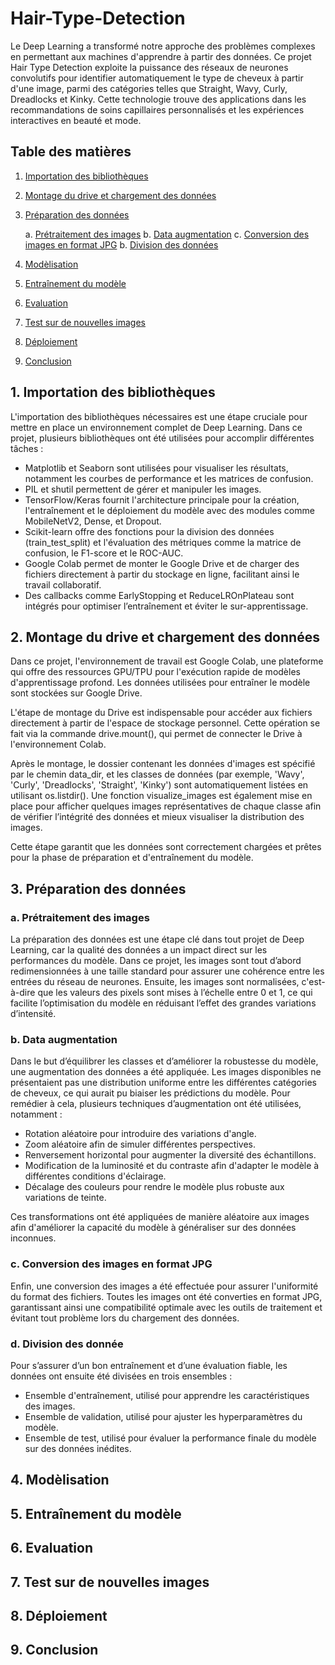 # Hair-Type-Detection

Le Deep Learning a transformé notre approche des problèmes complexes en permettant aux machines d'apprendre à partir des données. Ce projet Hair Type Detection exploite la puissance des réseaux de neurones convolutifs pour identifier automatiquement le type de cheveux à partir d'une image, parmi des catégories telles que Straight, Wavy, Curly, Dreadlocks et Kinky. Cette technologie trouve des applications dans les recommandations de soins capillaires personnalisés et les expériences interactives en beauté et mode.

## Table des matières

1. [Importation des bibliothèques](#importation-des-bibliothèques)
2. [Montage du drive et chargement des données](#montage-du-drive-et-chargement-des-données)
3. [Préparation des données](#préparation-des-données)

   a. [Prétraitement des images](#prétraitement-des-images)
   b. [Data augmentation](#data-augmentation)
   c. [Conversion des images en format JPG](#conversion-des-images-en-format-JPG)
   b. [Division des données](#division-des-données) 
   
5. [Modèlisation](#modèlisation)
6. [Entraînement du modèle](#entraînement-du-modèle)
7. [Evaluation](#evaluation)
8. [Test sur de nouvelles images](#test-sur-de-nouvelles-images)
9. [Déploiement](#déploiement)
10. [Conclusion](#conclusion)

## 1. Importation des bibliothèques

L'importation des bibliothèques nécessaires est une étape cruciale pour mettre en place un environnement complet de Deep Learning. Dans ce projet, plusieurs bibliothèques ont été utilisées pour accomplir différentes tâches :

- Matplotlib et Seaborn sont utilisées pour visualiser les résultats, notamment les courbes de performance et les matrices de confusion.
- PIL et shutil permettent de gérer et manipuler les images.
- TensorFlow/Keras fournit l'architecture principale pour la création, l'entraînement et le déploiement du modèle avec des modules comme MobileNetV2, Dense, et Dropout.
- Scikit-learn offre des fonctions pour la division des données (train_test_split) et l'évaluation des métriques comme la matrice de confusion, le F1-score et le ROC-AUC.
- Google Colab permet de monter le Google Drive et de charger des fichiers directement à partir du stockage en ligne, facilitant ainsi le travail collaboratif.
- Des callbacks comme EarlyStopping et ReduceLROnPlateau sont intégrés pour optimiser l’entraînement et éviter le sur-apprentissage.


## 2. Montage du drive et chargement des données

Dans ce projet, l'environnement de travail est Google Colab, une plateforme qui offre des ressources GPU/TPU pour l'exécution rapide de modèles d'apprentissage profond. Les données utilisées pour entraîner le modèle sont stockées sur Google Drive.

L'étape de montage du Drive est indispensable pour accéder aux fichiers directement à partir de l'espace de stockage personnel. Cette opération se fait via la commande drive.mount(), qui permet de connecter le Drive à l'environnement Colab.

Après le montage, le dossier contenant les données d'images est spécifié par le chemin data_dir, et les classes de données (par exemple, 'Wavy', 'Curly', 'Dreadlocks', 'Straight', 'Kinky') sont automatiquement listées en utilisant os.listdir(). Une fonction visualize_images est également mise en place pour afficher quelques images représentatives de chaque classe afin de vérifier l’intégrité des données et mieux visualiser la distribution des images.

Cette étape garantit que les données sont correctement chargées et prêtes pour la phase de préparation et d'entraînement du modèle.

## 3. Préparation des données

###   a. Prétraitement des images
La préparation des données est une étape clé dans tout projet de Deep Learning, car la qualité des données a un impact direct sur les performances du modèle. Dans ce projet, les images sont tout d’abord redimensionnées à une taille standard pour assurer une cohérence entre les entrées du réseau de neurones. Ensuite, les images sont normalisées, c'est-à-dire que les valeurs des pixels sont mises à l’échelle entre 0 et 1, ce qui facilite l’optimisation du modèle en réduisant l’effet des grandes variations d’intensité.

###   b. Data augmentation
Dans le but d’équilibrer les classes et d’améliorer la robustesse du modèle, une augmentation des données a été appliquée. Les images disponibles ne présentaient pas une distribution uniforme entre les différentes catégories de cheveux, ce qui aurait pu biaiser les prédictions du modèle. Pour remédier à cela, plusieurs techniques d’augmentation ont été utilisées, notamment :

- Rotation aléatoire pour introduire des variations d'angle.
- Zoom aléatoire afin de simuler différentes perspectives.
- Renversement horizontal pour augmenter la diversité des échantillons.
- Modification de la luminosité et du contraste afin d'adapter le modèle à différentes conditions d'éclairage.
- Décalage des couleurs pour rendre le modèle plus robuste aux variations de teinte.
  
Ces transformations ont été appliquées de manière aléatoire aux images afin d'améliorer la capacité du modèle à généraliser sur des données inconnues.

###   c. Conversion des images en format JPG
Enfin, une conversion des images a été effectuée pour assurer l'uniformité du format des fichiers. Toutes les images ont été converties en format JPG, garantissant ainsi une compatibilité optimale avec les outils de traitement et évitant tout problème lors du chargement des données.

###   d. Division des donnée
Pour s’assurer d’un bon entraînement et d’une évaluation fiable, les données ont ensuite été divisées en trois ensembles :

- Ensemble d'entraînement, utilisé pour apprendre les caractéristiques des images.
- Ensemble de validation, utilisé pour ajuster les hyperparamètres du modèle.
- Ensemble de test, utilisé pour évaluer la performance finale du modèle sur des données inédites.

## 4. Modèlisation

## 5. Entraînement du modèle

## 6. Evaluation

## 7. Test sur de nouvelles images

## 8. Déploiement

## 9. Conclusion


